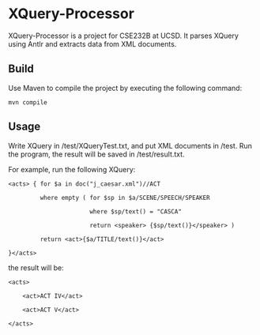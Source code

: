 # XQuery-Processor
XQuery-Processor is a project for CSE232B at UCSD. It parses XQuery using Antlr and extracts data from XML documents.

## Build
Use Maven to compile the project by executing the following command:
```
mvn compile
```
## Usage
Write XQuery in /test/XQueryTest.txt, and put XML documents in /test. Run the program, the result will be saved in /test/result.txt.

For example, run the following XQuery:

```
<acts> { for $a in doc("j_caesar.xml")//ACT

         where empty ( for $sp in $a/SCENE/SPEECH/SPEAKER
           
                       where $sp/text() = "CASCA" 
                            
                       return <speaker> {$sp/text()}</speaker> )
                            
         return <act>{$a/TITLE/text()}</act>
           
}</acts>
```

the result will be:
```
<acts>

    <act>ACT IV</act>
  
    <act>ACT V</act>
  
</acts>
```
